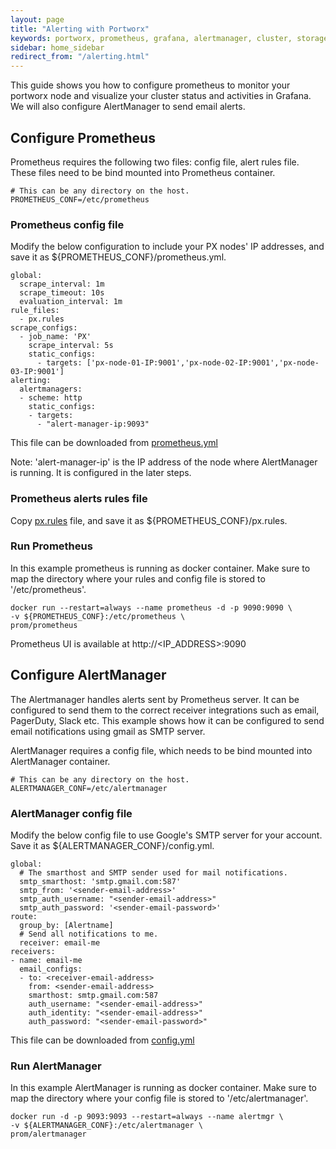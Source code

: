```yaml
---
layout: page
title: "Alerting with Portworx"
keywords: portworx, prometheus, grafana, alertmanager, cluster, storage
sidebar: home_sidebar
redirect_from: "/alerting.html"
---
```


This guide shows you how to configure prometheus to monitor your portworx node and visualize your cluster status and activities in Grafana. We will also configure AlertManager to send email alerts.

## Configure Prometheus

Prometheus requires the following two files: config file, alert rules file. These files need to be bind mounted into Prometheus container. 
```
# This can be any directory on the host.
PROMETHEUS_CONF=/etc/prometheus
```

### Prometheus config file

Modify the below configuration to include your PX nodes' IP addresses, and save it as ${PROMETHEUS_CONF}/prometheus.yml.

```
global:
  scrape_interval: 1m
  scrape_timeout: 10s
  evaluation_interval: 1m
rule_files:
  - px.rules
scrape_configs:
  - job_name: 'PX'
    scrape_interval: 5s
    static_configs:
      - targets: ['px-node-01-IP:9001','px-node-02-IP:9001','px-node-03-IP:9001']
alerting:
  alertmanagers:
  - scheme: http
    static_configs:
    - targets:
      - "alert-manager-ip:9093"
```

This file can be downloaded from [prometheus.yml](https://github.com/portworx/px-docs/blob/gh-pages/maintain/monitoring/prometheus.yml)

Note: 'alert-manager-ip' is the IP address of the node where AlertManager is running. It is configured in the later steps.

### Prometheus alerts rules file

Copy [px.rules](https://github.com/portworx/px-docs/blob/gh-pages/maintain/monitoring/px.rules) file, and save it as ${PROMETHEUS_CONF}/px.rules.

### Run Prometheus

In this example prometheus is running as docker container. Make sure to map the directory where your rules and config file is stored to '/etc/prometheus'.

```
docker run --restart=always --name prometheus -d -p 9090:9090 \
-v ${PROMETHEUS_CONF}:/etc/prometheus \
prom/prometheus
```
Prometheus UI is available at http://&lt;IP_ADDRESS&gt;:9090

## Configure AlertManager

The Alertmanager handles alerts sent by Prometheus server. It can be configured to send them to the correct receiver integrations such as email, PagerDuty, Slack etc.
This example shows how it can be configured to send email notifications using gmail as SMTP server.

AlertManager requires a config file, which needs to be bind mounted into AlertManager container. 

```
# This can be any directory on the host.
ALERTMANAGER_CONF=/etc/alertmanager
```

### AlertManager config file

Modify the below config file to use Google's SMTP server for your account. 
Save it as ${ALERTMANAGER_CONF}/config.yml.

```
global:
  # The smarthost and SMTP sender used for mail notifications.
  smtp_smarthost: 'smtp.gmail.com:587'
  smtp_from: '<sender-email-address>'
  smtp_auth_username: "<sender-email-address>"
  smtp_auth_password: '<sender-email-password>'
route:
  group_by: [Alertname]
  # Send all notifications to me.
  receiver: email-me
receivers:
- name: email-me
  email_configs:
  - to: <receiver-email-address>
    from: <sender-email-address>
    smarthost: smtp.gmail.com:587
    auth_username: "<sender-email-address>"
    auth_identity: "<sender-email-address>"
    auth_password: "<sender-email-password>"
```

This file can be downloaded from [config.yml](https://github.com/portworx/px-docs/blob/gh-pages/maintain/monitoring/config.yml)

### Run AlertManager

In this example AlertManager is running as docker container. Make sure to map the directory where your config file is stored to '/etc/alertmanager'.

```
docker run -d -p 9093:9093 --restart=always --name alertmgr \
-v ${ALERTMANAGER_CONF}:/etc/alertmanager \
prom/alertmanager
```

